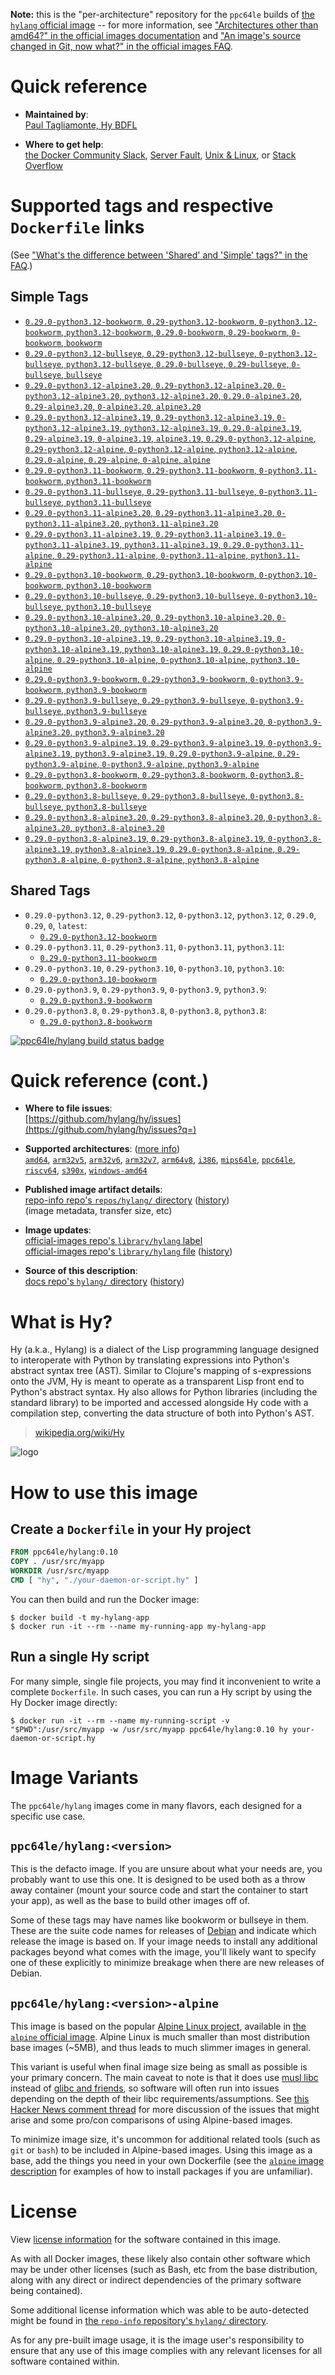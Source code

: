 <!--

********************************************************************************

WARNING:

    DO NOT EDIT "hylang/README.md"

    IT IS AUTO-GENERATED

    (from the other files in "hylang/" combined with a set of templates)

********************************************************************************

-->

**Note:** this is the "per-architecture" repository for the `ppc64le` builds of [the `hylang` official image](https://hub.docker.com/_/hylang) -- for more information, see ["Architectures other than amd64?" in the official images documentation](https://github.com/docker-library/official-images#architectures-other-than-amd64) and ["An image's source changed in Git, now what?" in the official images FAQ](https://github.com/docker-library/faq#an-images-source-changed-in-git-now-what).

# Quick reference

-	**Maintained by**:  
	[Paul Tagliamonte, Hy BDFL](https://github.com/hylang/hy)

-	**Where to get help**:  
	[the Docker Community Slack](https://dockr.ly/comm-slack), [Server Fault](https://serverfault.com/help/on-topic), [Unix & Linux](https://unix.stackexchange.com/help/on-topic), or [Stack Overflow](https://stackoverflow.com/help/on-topic)

# Supported tags and respective `Dockerfile` links

(See ["What's the difference between 'Shared' and 'Simple' tags?" in the FAQ](https://github.com/docker-library/faq#whats-the-difference-between-shared-and-simple-tags).)

## Simple Tags

-	[`0.29.0-python3.12-bookworm`, `0.29-python3.12-bookworm`, `0-python3.12-bookworm`, `python3.12-bookworm`, `0.29.0-bookworm`, `0.29-bookworm`, `0-bookworm`, `bookworm`](https://github.com/hylang/docker-hylang/blob/d800afaded561e73bfd169af3cac158b2c42e1c9/dockerfiles-generated/Dockerfile.python3.12-bookworm)
-	[`0.29.0-python3.12-bullseye`, `0.29-python3.12-bullseye`, `0-python3.12-bullseye`, `python3.12-bullseye`, `0.29.0-bullseye`, `0.29-bullseye`, `0-bullseye`, `bullseye`](https://github.com/hylang/docker-hylang/blob/d800afaded561e73bfd169af3cac158b2c42e1c9/dockerfiles-generated/Dockerfile.python3.12-bullseye)
-	[`0.29.0-python3.12-alpine3.20`, `0.29-python3.12-alpine3.20`, `0-python3.12-alpine3.20`, `python3.12-alpine3.20`, `0.29.0-alpine3.20`, `0.29-alpine3.20`, `0-alpine3.20`, `alpine3.20`](https://github.com/hylang/docker-hylang/blob/d800afaded561e73bfd169af3cac158b2c42e1c9/dockerfiles-generated/Dockerfile.python3.12-alpine3.20)
-	[`0.29.0-python3.12-alpine3.19`, `0.29-python3.12-alpine3.19`, `0-python3.12-alpine3.19`, `python3.12-alpine3.19`, `0.29.0-alpine3.19`, `0.29-alpine3.19`, `0-alpine3.19`, `alpine3.19`, `0.29.0-python3.12-alpine`, `0.29-python3.12-alpine`, `0-python3.12-alpine`, `python3.12-alpine`, `0.29.0-alpine`, `0.29-alpine`, `0-alpine`, `alpine`](https://github.com/hylang/docker-hylang/blob/d800afaded561e73bfd169af3cac158b2c42e1c9/dockerfiles-generated/Dockerfile.python3.12-alpine3.19)
-	[`0.29.0-python3.11-bookworm`, `0.29-python3.11-bookworm`, `0-python3.11-bookworm`, `python3.11-bookworm`](https://github.com/hylang/docker-hylang/blob/d800afaded561e73bfd169af3cac158b2c42e1c9/dockerfiles-generated/Dockerfile.python3.11-bookworm)
-	[`0.29.0-python3.11-bullseye`, `0.29-python3.11-bullseye`, `0-python3.11-bullseye`, `python3.11-bullseye`](https://github.com/hylang/docker-hylang/blob/d800afaded561e73bfd169af3cac158b2c42e1c9/dockerfiles-generated/Dockerfile.python3.11-bullseye)
-	[`0.29.0-python3.11-alpine3.20`, `0.29-python3.11-alpine3.20`, `0-python3.11-alpine3.20`, `python3.11-alpine3.20`](https://github.com/hylang/docker-hylang/blob/d800afaded561e73bfd169af3cac158b2c42e1c9/dockerfiles-generated/Dockerfile.python3.11-alpine3.20)
-	[`0.29.0-python3.11-alpine3.19`, `0.29-python3.11-alpine3.19`, `0-python3.11-alpine3.19`, `python3.11-alpine3.19`, `0.29.0-python3.11-alpine`, `0.29-python3.11-alpine`, `0-python3.11-alpine`, `python3.11-alpine`](https://github.com/hylang/docker-hylang/blob/d800afaded561e73bfd169af3cac158b2c42e1c9/dockerfiles-generated/Dockerfile.python3.11-alpine3.19)
-	[`0.29.0-python3.10-bookworm`, `0.29-python3.10-bookworm`, `0-python3.10-bookworm`, `python3.10-bookworm`](https://github.com/hylang/docker-hylang/blob/d800afaded561e73bfd169af3cac158b2c42e1c9/dockerfiles-generated/Dockerfile.python3.10-bookworm)
-	[`0.29.0-python3.10-bullseye`, `0.29-python3.10-bullseye`, `0-python3.10-bullseye`, `python3.10-bullseye`](https://github.com/hylang/docker-hylang/blob/d800afaded561e73bfd169af3cac158b2c42e1c9/dockerfiles-generated/Dockerfile.python3.10-bullseye)
-	[`0.29.0-python3.10-alpine3.20`, `0.29-python3.10-alpine3.20`, `0-python3.10-alpine3.20`, `python3.10-alpine3.20`](https://github.com/hylang/docker-hylang/blob/d800afaded561e73bfd169af3cac158b2c42e1c9/dockerfiles-generated/Dockerfile.python3.10-alpine3.20)
-	[`0.29.0-python3.10-alpine3.19`, `0.29-python3.10-alpine3.19`, `0-python3.10-alpine3.19`, `python3.10-alpine3.19`, `0.29.0-python3.10-alpine`, `0.29-python3.10-alpine`, `0-python3.10-alpine`, `python3.10-alpine`](https://github.com/hylang/docker-hylang/blob/d800afaded561e73bfd169af3cac158b2c42e1c9/dockerfiles-generated/Dockerfile.python3.10-alpine3.19)
-	[`0.29.0-python3.9-bookworm`, `0.29-python3.9-bookworm`, `0-python3.9-bookworm`, `python3.9-bookworm`](https://github.com/hylang/docker-hylang/blob/d800afaded561e73bfd169af3cac158b2c42e1c9/dockerfiles-generated/Dockerfile.python3.9-bookworm)
-	[`0.29.0-python3.9-bullseye`, `0.29-python3.9-bullseye`, `0-python3.9-bullseye`, `python3.9-bullseye`](https://github.com/hylang/docker-hylang/blob/d800afaded561e73bfd169af3cac158b2c42e1c9/dockerfiles-generated/Dockerfile.python3.9-bullseye)
-	[`0.29.0-python3.9-alpine3.20`, `0.29-python3.9-alpine3.20`, `0-python3.9-alpine3.20`, `python3.9-alpine3.20`](https://github.com/hylang/docker-hylang/blob/d800afaded561e73bfd169af3cac158b2c42e1c9/dockerfiles-generated/Dockerfile.python3.9-alpine3.20)
-	[`0.29.0-python3.9-alpine3.19`, `0.29-python3.9-alpine3.19`, `0-python3.9-alpine3.19`, `python3.9-alpine3.19`, `0.29.0-python3.9-alpine`, `0.29-python3.9-alpine`, `0-python3.9-alpine`, `python3.9-alpine`](https://github.com/hylang/docker-hylang/blob/d800afaded561e73bfd169af3cac158b2c42e1c9/dockerfiles-generated/Dockerfile.python3.9-alpine3.19)
-	[`0.29.0-python3.8-bookworm`, `0.29-python3.8-bookworm`, `0-python3.8-bookworm`, `python3.8-bookworm`](https://github.com/hylang/docker-hylang/blob/d800afaded561e73bfd169af3cac158b2c42e1c9/dockerfiles-generated/Dockerfile.python3.8-bookworm)
-	[`0.29.0-python3.8-bullseye`, `0.29-python3.8-bullseye`, `0-python3.8-bullseye`, `python3.8-bullseye`](https://github.com/hylang/docker-hylang/blob/d800afaded561e73bfd169af3cac158b2c42e1c9/dockerfiles-generated/Dockerfile.python3.8-bullseye)
-	[`0.29.0-python3.8-alpine3.20`, `0.29-python3.8-alpine3.20`, `0-python3.8-alpine3.20`, `python3.8-alpine3.20`](https://github.com/hylang/docker-hylang/blob/d800afaded561e73bfd169af3cac158b2c42e1c9/dockerfiles-generated/Dockerfile.python3.8-alpine3.20)
-	[`0.29.0-python3.8-alpine3.19`, `0.29-python3.8-alpine3.19`, `0-python3.8-alpine3.19`, `python3.8-alpine3.19`, `0.29.0-python3.8-alpine`, `0.29-python3.8-alpine`, `0-python3.8-alpine`, `python3.8-alpine`](https://github.com/hylang/docker-hylang/blob/d800afaded561e73bfd169af3cac158b2c42e1c9/dockerfiles-generated/Dockerfile.python3.8-alpine3.19)

## Shared Tags

-	`0.29.0-python3.12`, `0.29-python3.12`, `0-python3.12`, `python3.12`, `0.29.0`, `0.29`, `0`, `latest`:
	-	[`0.29.0-python3.12-bookworm`](https://github.com/hylang/docker-hylang/blob/d800afaded561e73bfd169af3cac158b2c42e1c9/dockerfiles-generated/Dockerfile.python3.12-bookworm)
-	`0.29.0-python3.11`, `0.29-python3.11`, `0-python3.11`, `python3.11`:
	-	[`0.29.0-python3.11-bookworm`](https://github.com/hylang/docker-hylang/blob/d800afaded561e73bfd169af3cac158b2c42e1c9/dockerfiles-generated/Dockerfile.python3.11-bookworm)
-	`0.29.0-python3.10`, `0.29-python3.10`, `0-python3.10`, `python3.10`:
	-	[`0.29.0-python3.10-bookworm`](https://github.com/hylang/docker-hylang/blob/d800afaded561e73bfd169af3cac158b2c42e1c9/dockerfiles-generated/Dockerfile.python3.10-bookworm)
-	`0.29.0-python3.9`, `0.29-python3.9`, `0-python3.9`, `python3.9`:
	-	[`0.29.0-python3.9-bookworm`](https://github.com/hylang/docker-hylang/blob/d800afaded561e73bfd169af3cac158b2c42e1c9/dockerfiles-generated/Dockerfile.python3.9-bookworm)
-	`0.29.0-python3.8`, `0.29-python3.8`, `0-python3.8`, `python3.8`:
	-	[`0.29.0-python3.8-bookworm`](https://github.com/hylang/docker-hylang/blob/d800afaded561e73bfd169af3cac158b2c42e1c9/dockerfiles-generated/Dockerfile.python3.8-bookworm)

[![ppc64le/hylang build status badge](https://img.shields.io/jenkins/s/https/doi-janky.infosiftr.net/job/multiarch/job/ppc64le/job/hylang.svg?label=ppc64le/hylang%20%20build%20job)](https://doi-janky.infosiftr.net/job/multiarch/job/ppc64le/job/hylang/)

# Quick reference (cont.)

-	**Where to file issues**:  
	[https://github.com/hylang/hy/issues](https://github.com/hylang/hy/issues?q=)

-	**Supported architectures**: ([more info](https://github.com/docker-library/official-images#architectures-other-than-amd64))  
	[`amd64`](https://hub.docker.com/r/amd64/hylang/), [`arm32v5`](https://hub.docker.com/r/arm32v5/hylang/), [`arm32v6`](https://hub.docker.com/r/arm32v6/hylang/), [`arm32v7`](https://hub.docker.com/r/arm32v7/hylang/), [`arm64v8`](https://hub.docker.com/r/arm64v8/hylang/), [`i386`](https://hub.docker.com/r/i386/hylang/), [`mips64le`](https://hub.docker.com/r/mips64le/hylang/), [`ppc64le`](https://hub.docker.com/r/ppc64le/hylang/), [`riscv64`](https://hub.docker.com/r/riscv64/hylang/), [`s390x`](https://hub.docker.com/r/s390x/hylang/), [`windows-amd64`](https://hub.docker.com/r/winamd64/hylang/)

-	**Published image artifact details**:  
	[repo-info repo's `repos/hylang/` directory](https://github.com/docker-library/repo-info/blob/master/repos/hylang) ([history](https://github.com/docker-library/repo-info/commits/master/repos/hylang))  
	(image metadata, transfer size, etc)

-	**Image updates**:  
	[official-images repo's `library/hylang` label](https://github.com/docker-library/official-images/issues?q=label%3Alibrary%2Fhylang)  
	[official-images repo's `library/hylang` file](https://github.com/docker-library/official-images/blob/master/library/hylang) ([history](https://github.com/docker-library/official-images/commits/master/library/hylang))

-	**Source of this description**:  
	[docs repo's `hylang/` directory](https://github.com/docker-library/docs/tree/master/hylang) ([history](https://github.com/docker-library/docs/commits/master/hylang))

# What is Hy?

Hy (a.k.a., Hylang) is a dialect of the Lisp programming language designed to interoperate with Python by translating expressions into Python's abstract syntax tree (AST). Similar to Clojure's mapping of s-expressions onto the JVM, Hy is meant to operate as a transparent Lisp front end to Python's abstract syntax. Hy also allows for Python libraries (including the standard library) to be imported and accessed alongside Hy code with a compilation step, converting the data structure of both into Python's AST.

> [wikipedia.org/wiki/Hy](https://en.wikipedia.org/wiki/Hy)

![logo](https://raw.githubusercontent.com/docker-library/docs/c097f38c6ee48cd13456df8cd853a9d806fff429/hylang/logo.png)

# How to use this image

## Create a `Dockerfile` in your Hy project

```dockerfile
FROM ppc64le/hylang:0.10
COPY . /usr/src/myapp
WORKDIR /usr/src/myapp
CMD [ "hy", "./your-daemon-or-script.hy" ]
```

You can then build and run the Docker image:

```console
$ docker build -t my-hylang-app
$ docker run -it --rm --name my-running-app my-hylang-app
```

## Run a single Hy script

For many simple, single file projects, you may find it inconvenient to write a complete `Dockerfile`. In such cases, you can run a Hy script by using the Hy Docker image directly:

```console
$ docker run -it --rm --name my-running-script -v "$PWD":/usr/src/myapp -w /usr/src/myapp ppc64le/hylang:0.10 hy your-daemon-or-script.hy
```

# Image Variants

The `ppc64le/hylang` images come in many flavors, each designed for a specific use case.

## `ppc64le/hylang:<version>`

This is the defacto image. If you are unsure about what your needs are, you probably want to use this one. It is designed to be used both as a throw away container (mount your source code and start the container to start your app), as well as the base to build other images off of.

Some of these tags may have names like bookworm or bullseye in them. These are the suite code names for releases of [Debian](https://wiki.debian.org/DebianReleases) and indicate which release the image is based on. If your image needs to install any additional packages beyond what comes with the image, you'll likely want to specify one of these explicitly to minimize breakage when there are new releases of Debian.

## `ppc64le/hylang:<version>-alpine`

This image is based on the popular [Alpine Linux project](https://alpinelinux.org), available in [the `alpine` official image](https://hub.docker.com/_/alpine). Alpine Linux is much smaller than most distribution base images (~5MB), and thus leads to much slimmer images in general.

This variant is useful when final image size being as small as possible is your primary concern. The main caveat to note is that it does use [musl libc](https://musl.libc.org) instead of [glibc and friends](https://www.etalabs.net/compare_libcs.html), so software will often run into issues depending on the depth of their libc requirements/assumptions. See [this Hacker News comment thread](https://news.ycombinator.com/item?id=10782897) for more discussion of the issues that might arise and some pro/con comparisons of using Alpine-based images.

To minimize image size, it's uncommon for additional related tools (such as `git` or `bash`) to be included in Alpine-based images. Using this image as a base, add the things you need in your own Dockerfile (see the [`alpine` image description](https://hub.docker.com/_/alpine/) for examples of how to install packages if you are unfamiliar).

# License

View [license information](https://github.com/hylang/hy/blob/master/LICENSE) for the software contained in this image.

As with all Docker images, these likely also contain other software which may be under other licenses (such as Bash, etc from the base distribution, along with any direct or indirect dependencies of the primary software being contained).

Some additional license information which was able to be auto-detected might be found in [the `repo-info` repository's `hylang/` directory](https://github.com/docker-library/repo-info/tree/master/repos/hylang).

As for any pre-built image usage, it is the image user's responsibility to ensure that any use of this image complies with any relevant licenses for all software contained within.
